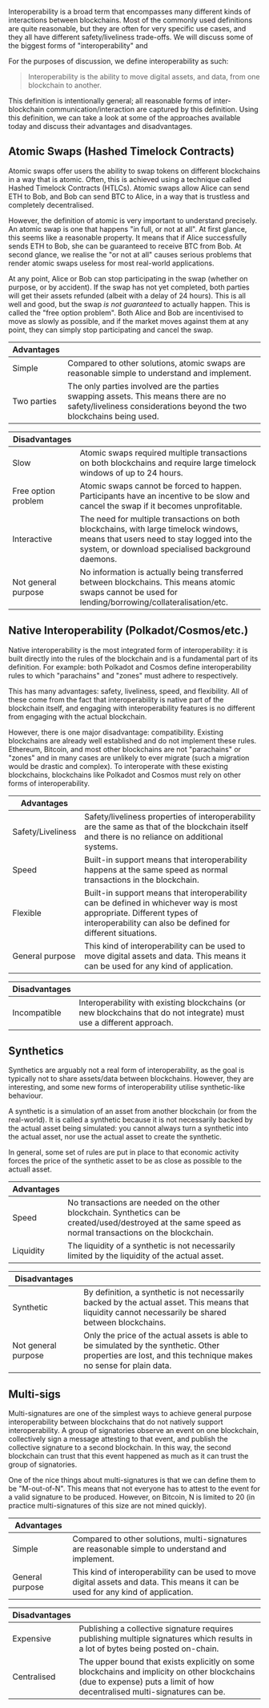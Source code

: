 Interoperability is a broad term that encompasses many different kinds of interactions between blockchains. Most of the commonly used definitions are quite reasonable, but they are often for very specific use cases, and they all have different safety/liveliness trade-offs. We will discuss some of the biggest forms of "interoperability" and 

For the purposes of discussion, we define interoperability as such:

> Interoperability is the ability to move digital assets, and data, from one blockchain to another.

This definition is intentionally general; all reasonable forms of inter-blockchain communication/interaction are captured by this definition. Using this definition, we can take a look at some of the approaches available today and discuss their advantages and disadvantages.

## Atomic Swaps (Hashed Timelock Contracts)

Atomic swaps offer users the ability to swap tokens on different blockchains in a way that is atomic. Often, this is achieved using a technique called Hashed Timelock Contracts (HTLCs). Atomic swaps allow Alice can send ETH to Bob, and Bob can send BTC to Alice, in a way that is trustless and completely decentralised.

However, the definition of atomic is very important to understand precisely. An atomic swap is one that happens "in full, or not at all". At first glance, this seems like a reasonable property. It means that if Alice successfully sends ETH to Bob, she can be guaranteed to receive BTC from Bob. At second glance, we realise the "or not at all" causes serious problems that render atomic swaps useless for most real-world applications.

At any point, Alice or Bob can stop participating in the swap (whether on purpose, or by accident). If the swap has not yet completed, both parties will get their assets refunded (albeit with a delay of 24 hours). This is all well and good, but the swap *is not guaranteed* to actually happen. This is called the "free option problem". Both Alice and Bob are incentivised to move as slowly as possible, and if the market moves against them at any point, they can simply stop participating and cancel the swap.

| Advantages | |
|---|---|
| Simple | Compared to other solutions, atomic swaps are reasonable simple to understand and implement. |
| Two parties | The only parties involved are the parties swapping assets. This means there are no safety/liveliness considerations beyond the two blockchains being used. |

| Disadvantages | |
|---|---|
| Slow | Atomic swaps required multiple transactions on both blockchains and require large timelock windows of up to 24 hours. |
| Free option problem | Atomic swaps cannot be forced to happen. Participants have an incentive to be slow and cancel the swap if it becomes unprofitable. |
| Interactive | The need for multiple transactions on both blockchains, with large timelock windows, means that users need to stay logged into the system, or download specialised background daemons. |
| Not general purpose | No information is actually being transferred between blockchains. This means atomic swaps cannot be used for lending/borrowing/collateralisation/etc. |

## Native Interoperability (Polkadot/Cosmos/etc.)

Native interoperability is the most integrated form of interoperability: it is built directly into the rules of the blockchain and is a fundamental part of its definition. For example: both Polkadot and Cosmos define interoperability rules to which "parachains" and "zones" must adhere to respectively.

This has many advantages: safety, liveliness, speed, and flexibility. All of these come from the fact that interoperability is native part of the blockchain itself, and engaging with interoperability features is no different from engaging with the actual blockchain.

However, there is one major disadvantage: compatibility. Existing blockchains are already well established and do not implement these rules. Ethereum, Bitcoin, and most other blockchains are not "parachains" or "zones" and in many cases are unlikely to ever migrate (such a migration would be drastic and complex). To interoperate with these existing blockchains, blockchains like Polkadot and Cosmos must rely on other forms of interoperability.

| Advantages | |
|---|---|
| Safety/Liveliness | Safety/liveliness properties of interoperability are the same as that of the blockchain itself and there is no reliance on additional systems. |
| Speed | Built-in support means that interoperability happens at the same speed as normal transactions in the blockchain.
| Flexible | Built-in support means that interoperability can be defined in whichever way is most appropriate. Different types of interoperability can also be defined for different situations. |
| General purpose | This kind of interoperability can be used to move digital assets and data. This means it can be used for any kind of application. |

| Disadvantages | |
|---|---|
| Incompatible | Interoperability with existing blockchains (or new blockchains that do not integrate) must use a different approach. |

## Synthetics

Synthetics are arguably not a real form of interoperability, as the goal is typically not to share assets/data between blockchains. However, they are interesting, and some new forms of interoperability utilise synthetic-like behaviour.

A synthetic is a simulation of an asset from another blockchain (or from the real-world). It is called a synthetic because it is not necessarily backed by the actual asset being simulated: you cannot always turn a synthetic into the actual asset, nor use the actual asset to create the synthetic.

In general, some set of rules are put in place to that economic activity forces the price of the synthetic asset to be as close as possible to the actuall asset.

| Advantages | |
|---|---|
| Speed | No transactions are needed on the other blockchain. Synthetics can be created/used/destroyed at the same speed as normal transactions on the blockchain.
| Liquidity | The liquidity of a synthetic is not necessarily limited by the liquidity of the actual asset. |

| Disadvantages | |
|---|---|
| Synthetic | By definition, a synthetic is not necessarily backed by the actual asset. This means that liquidity cannot necessarily be shared between blockchains. |
| Not general purpose | Only the price of the actual assets is able to be simulated by the synthetic. Other properties are lost, and this technique makes no sense for plain data. |

## Multi-sigs

Multi-signatures are one of the simplest ways to achieve general purpose interoperability between blockchains that do not natively support interoperability. A group of signatories observe an event on one blockchain, collectively sign a message attesting to that event, and publish the collective signature to a second blockchain. In this way, the second blockchain can trust that this event happened as much as it can trust the group of signatories.

One of the nice things about multi-signatures is that we can define them to be "M-out-of-N". This means that not everyone has to attest to the event for a valid signature to be produced. However, on Bitcoin, N is limited to 20 (in practice multi-signatures of this size are not mined quickly).

| Advantages | |
|---|---|
| Simple | Compared to other solutions, multi-signatures are reasonable simple to understand and implement. |
| General purpose | This kind of interoperability can be used to move digital assets and data. This means it can be used for any kind of application. |

| Disadvantages | |
|---|---|
| Expensive | Publishing a collective signature requires publishing multiple signatures which results in a lot of bytes being posted on-chain. |
| Centralised | The upper bound that exists explicitly on some blockchains and implicity on other blockchains (due to expense) puts a limit of how decentralised multi-signatures can be. |